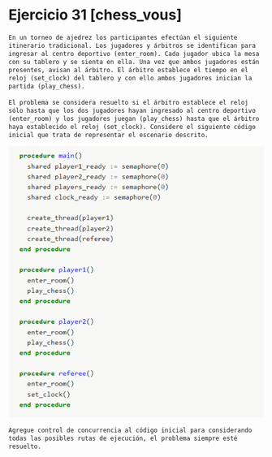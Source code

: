 # Ejercicio 31 [chess_vous]
    En un torneo de ajedrez los participantes efectúan el siguiente itinerario tradicional. Los jugadores y árbitros se identifican para ingresar al centro deportivo (enter_room). Cada jugador ubica la mesa con su tablero y se sienta en ella. Una vez que ambos jugadores están presentes, avisan al árbitro. El árbitro establece el tiempo en el reloj (set_clock) del tablero y con ello ambos jugadores inician la partida (play_chess).

    El problema se considera resuelto si el árbitro establece el reloj sólo hasta que los dos jugadores hayan ingresado al centro deportivo (enter_room) y los jugadores juegan (play_chess) hasta que el árbitro haya establecido el reloj (set_clock). Considere el siguiente código inicial que trata de representar el escenario descrito.

![Pseudo](img/pseudo_jeisson.png)

    Agregue control de concurrencia al código inicial para considerando todas las posibles rutas de ejecución, el problema siempre esté resuelto.
